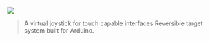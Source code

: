 ![](http://d.uia.io/logo.png)
> A virtual joystick for touch capable interfaces
Reversible target system built for Arduino.
